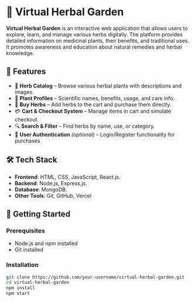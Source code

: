 
# 🌿 Virtual Herbal Garden

**Virtual Herbal Garden** is an interactive web application that allows users to explore, learn, and manage various herbs digitally. The platform provides detailed information on medicinal plants, their benefits, and traditional uses. It promotes awareness and education about natural remedies and herbal knowledge.

## 🌱 Features

- 🌿 **Herb Catalog** – Browse various herbal plants with descriptions and images.
- 📖 **Plant Profiles** – Scientific names, benefits, usage, and care info.
- 🛒 **Buy Herbs** – Add herbs to the cart and purchase them directly.
- 💳 **Cart & Checkout System** – Manage items in cart and simulate checkout.
- 🔍 **Search & Filter** – Find herbs by name, use, or category.
- 🔐 **User Authentication** *(optional)* – Login/Register functionality for purchases

## 🛠️ Tech Stack

- **Frontend**: HTML, CSS, JavaScript, React.js.
- **Backend**: Node.js, Express.js.
- **Database**: MongoDB.
- **Other Tools**: Git, GitHub, Vercel

## 🚀 Getting Started

### Prerequisites
- Node.js and npm installed
- Git installed

### Installation

```bash
git clone https://github.com/your-username/virtual-herbal-garden.git
cd virtual-herbal-garden
npm install
npm start
